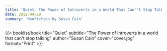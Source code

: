 ```yaml
---
title: 'Quiet: The Power of Introverts in a World That Can''t Stop Talking'
date: 2012-04-29
summary: 'Nonfiction by Susan Cain'
---
```


{{< booklist/book
title="Quiet"
subtitle="The Power of introverts in a world that can't stop talking"
author="Susan Cain"
cover="cover.jpg"
format="Print" >}}
